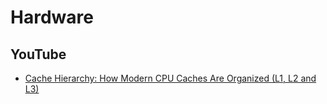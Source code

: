 # Hardware
## YouTube
* [Cache Hierarchy: How Modern CPU Caches Are Organized (L1, L2 and L3)](https://www.youtube.com/watch?v=7yrK_9PderQ)
